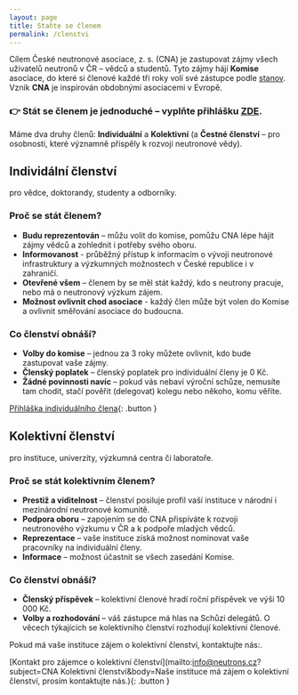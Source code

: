 ```yaml
---
layout: page
title: Staňte se členem
permalink: /clenstvi
---
```

Cílem České neutronové asociace, z. s. (CNA) je zastupovat zájmy všech uživatelů neutronů v ČR – vědců a studentů. Tyto zájmy hájí **Komise** asociace, do které si členové každé tři roky volí své zástupce podle [stanov](/stanovy). Vznik **CNA** je inspirován obdobnými asociacemi v Evropě. 

### 👉 Stát se členem je jednoduché – vyplňte přihlášku [ZDE](https://forms.office.com/e/rBQEV02sXr).

Máme dva druhy členů: **Individuální** a **Kolektivní** (a **Čestné členství** – pro osobnosti, které významně přispěly k rozvoji neutronové vědy).

## Individální členství

pro vědce, doktorandy, studenty a odborníky.

### Proč se stát členem?

 - **Budu reprezentován** – můžu volit do komise, pomůžu CNA lépe hájit zájmy vědců a zohlednit i potřeby svého oboru.
 - **Informovanost** - průběžný přístup k informacím o vývoji neutronové infrastruktury a výzkumných možnostech v České republice i v zahraničí.
 - **Otevřené všem** – členem by se měl stát každý, kdo s neutrony pracuje, nebo má o neutronový výzkum zájem.
 - **Možnost ovlivnit chod asociace** - každý člen může být volen do Komise a ovlivnit směřování asociace do budoucna. 
  
### Co členství obnáší?

 - **Volby do komise** – jednou za 3 roky můžete ovlivnit, kdo bude zastupovat vaše zájmy.
 - **Členský poplatek** – členský poplatek pro individuální členy je 0 Kč.
 - **Žádné povinnosti navíc** – pokud vás nebaví výroční schůze, nemusíte tam chodit, stačí pověřit (delegovat) kolegu nebo někoho, komu věříte.

[Přihláška individuálního člena](https://forms.office.com/e/rBQEV02sXr){: .button } 

## Kolektivní členství

pro instituce, univerzity, výzkumná centra či laboratoře.

### Proč se stát kolektivním členem?  

- **Prestiž a viditelnost** – členství posiluje profil vaší instituce v národní i mezinárodní neutronové komunitě. 
- **Podpora oboru** – zapojením se do CNA přispíváte k rozvoji neutronového výzkumu v ČR a k podpoře mladých vědců.
- **Reprezentace** – vaše instituce získá možnost nominovat vaše pracovníky na individuální členy.  
- **Informace** – možnost účastnit se všech zasedání Komise.  

### Co členství obnáší?  

- **Členský příspěvek** – kolektivní členové hradí roční příspěvek ve výši 10 000 Kč.  
- **Volby a rozhodování** – váš zástupce má hlas na Schůzi delegátů. O věcech týkajících se kolektivního členství rozhodují kolektivní členové.  

Pokud má vaše instituce zájem o kolektivní členství, kontaktujte nás:.

[Kontakt pro zájemce o kolektivní členství](mailto:info@neutrons.cz?subject=CNA Kolektivní členství&body=Naše instituce má zájem o kolektivní členství, prosím kontaktujte nás.){: .button } 
